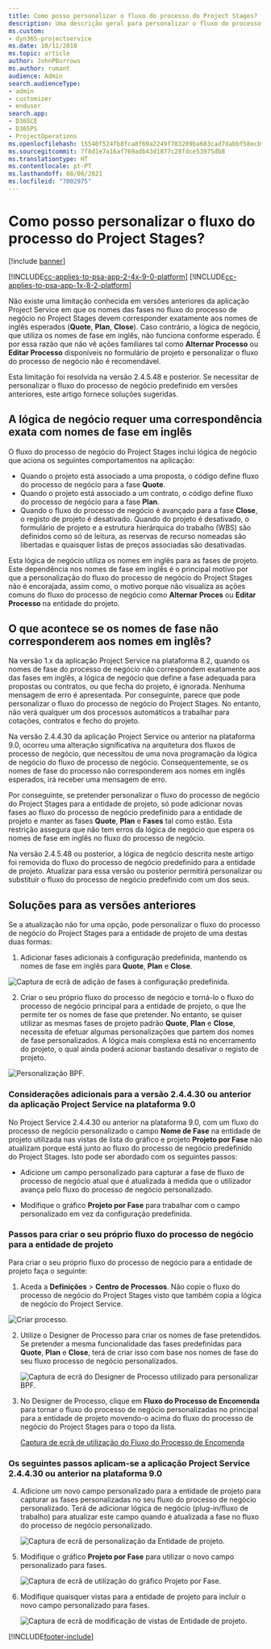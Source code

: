 ```yaml
---
title: Como posso personalizar o fluxo do processo do Project Stages?
description: Uma descrição geral para personalizar o fluxo do processo de negócio das Fases do Projeto.
ms.custom:
- dyn365-projectservice
ms.date: 10/11/2018
ms.topic: article
author: JohnPBurrows
ms.author: rumant
audience: Admin
search.audienceType:
- admin
- customizer
- enduser
search.app:
- D365CE
- D365PS
- ProjectOperations
ms.openlocfilehash: 15540f524fb8fca8f69a2249f783289ba683cad7dabbf58ecbf620d147e5d491
ms.sourcegitcommit: 7f8d1e7a16af769adb43d1877c28fdce53975db8
ms.translationtype: HT
ms.contentlocale: pt-PT
ms.lasthandoff: 08/06/2021
ms.locfileid: "7002975"
---
```

# <a name="how-do-i-customize-the-project-stages-business-process-flow"></a>Como posso personalizar o fluxo do processo do Project Stages?

[!include [banner](../includes/psa-now-project-operations.md)]

[!INCLUDE[cc-applies-to-psa-app-2-4x-9-0-platform](../includes/cc-applies-to-psa-app-2-4x-9-0-platform.md)]
[!INCLUDE[cc-applies-to-psa-app-1x-8-2-platform](../includes/cc-applies-to-psa-app-1x-8-2-platform.md)]

Não existe uma limitação conhecida em versões anteriores da aplicação Project Service em que os nomes das fases no fluxo do processo de negócio no Project Stages devem corresponder exatamente aos nomes de inglês esperados (**Quote**, **Plan**, **Close**). Caso contrário, a lógica de negócio, que utiliza os nomes de fase em inglês, não funciona conforme esperado. É por essa razão que não vê ações familiares tal como **Alternar Processo** ou **Editar Processo** disponíveis no formulário de projeto e personalizar o fluxo do processo de negócio não é recomendável. 

Esta limitação foi resolvida na versão 2.4.5.48 e posterior. Se necessitar de personalizar o fluxo do processo de negócio predefinido em versões anteriores, este artigo fornece soluções sugeridas.  

## <a name="business-logic-requires-an-exact-match-with-english-stage-names"></a>A lógica de negócio requer uma correspondência exata com nomes de fase em inglês

O fluxo do processo de negócio do Project Stages inclui lógica de negócio que aciona os seguintes comportamentos na aplicação:
- Quando o projeto está associado a uma proposta, o código define fluxo do processo de negócio para a fase **Quote**.
- Quando o projeto está associado a um contrato, o código define fluxo do processo de negócio para a fase **Plan**.
- Quando o fluxo do processo de negócio é avançado para a fase **Close**, o registo de projeto é desativado. Quando do projeto é desativado, o formulário de projeto e a estrutura hierárquica do trabalho (WBS) são definidos como só de leitura, as reservas de recurso nomeadas são libertadas e quaisquer listas de preços associadas são desativadas.

Esta lógica de negócio utiliza os nomes em inglês para as fases de projeto. Este dependência nos nomes de fase em inglês é o principal motivo por que a personalização do fluxo do processo de negócio do Project Stages não é encorajada, assim como, o motivo porque não visualiza as ações comuns do fluxo do processo de negócio como **Alternar Proces** ou **Editar Processo** na entidade do projeto.

## <a name="what-happens-if-the-stage-names-dont-match-the-english-names"></a>O que acontece se os nomes de fase não corresponderem aos nomes em inglês?

Na versão 1.x da aplicação Project Service na plataforma 8.2, quando os nomes de fase do processo de negócio não correspondem exatamente aos das fases em inglês, a lógica de negócio que define a fase adequada para propostas ou contratos, ou que fecha do projeto, é ignorada. Nenhuma mensagem de erro é apresentada. Por conseguinte, parece que pode personalizar o fluxo do processo de negócio do Project Stages. No entanto, não verá qualquer um dos processos automáticos a trabalhar para cotações, contratos e fecho do projeto.

Na versão 2.4.4.30 da aplicação Project Service ou anterior na plataforma 9.0, ocorreu uma alteração significativa na arquitetura dos fluxos de processo de negócio, que necessitou de uma nova programação da lógica de negócio do fluxo de processo de negócio. Consequentemente, se os nomes de fase do processo não corresponderem aos nomes em inglês esperados, irá receber uma mensagem de erro. 

Por conseguinte, se pretender personalizar o fluxo do processo de negócio do Project Stages para a entidade de projeto, só pode adicionar novas fases ao fluxo do processo de negócio predefinido para a entidade de projeto e manter as fases **Quote**, **Plan** e **Fases** tal como estão. Esta restrição assegura que não tem erros da lógica de negócio que espera os nomes de fase em inglês no fluxo do processo de negócio.

Na versão 2.4.5.48 ou posterior, a lógica de negócio descrita neste artigo foi removida do fluxo do processo de negócio predefinido para a entidade de projeto. Atualizar para essa versão ou posterior permitirá personalizar ou substituir o fluxo do processo de negócio predefinido com um dos seus. 

## <a name="workarounds-for-earlier-versions"></a>Soluções para as versões anteriores

Se a atualização não for uma opção, pode personalizar o fluxo do processo de negócio do Project Stages para a entidade de projeto de uma destas duas formas:

1. Adicionar fases adicionais à configuração predefinida, mantendo os nomes de fase em inglês para **Quote**, **Plan** e **Close**.


![Captura de ecrã de adição de fases à configuração predefinida.](media/FAQ-Customize-BPF-1.png)
 
2. Criar o seu próprio fluxo do processo de negócio e torná-lo o fluxo do processo de negócio principal para a entidade de projeto, o que lhe permite ter os nomes de fase que pretender. No entanto, se quiser utilizar as mesmas fases de projeto padrão **Quote**, **Plan** e **Close**, necessita de efetuar algumas personalizações que partem dos nomes de fase personalizados. A lógica mais complexa está no encerramento do projeto, o qual ainda poderá acionar bastando desativar o registo de projeto.

![Personalização BPF.](media/FAQ-Customize-BPF-2.png)

### <a name="additional-considerations-for-project-service-app-version-24430-or-earlier-on-platform-90"></a>Considerações adicionais para a versão 2.4.4.30 ou anterior da aplicação Project Service na plataforma 9.0

No Project Service 2.4.4.30 ou anterior na plataforma 9.0, com um fluxo do processo de negócio personalizado o campo **Nome de Fase** na entidade de projeto utilizada nas vistas de lista do gráfico e projeto **Projeto por Fase** não atualizam porque está junto ao fluxo do processo de negócio predefinido do Project Stages. Isto pode ser abordado com os seguintes passos:

- Adicione um campo personalizado para capturar a fase de fluxo de processo de negócio atual que é atualizada à medida que o utilizador avança pelo fluxo do processo de negócio personalizado.

- Modifique o gráfico **Projeto por Fase** para trabalhar com o campo personalizado em vez da configuração predefinida.

### <a name="steps-to-create-your-own-business-process-flow-for-the-project-entity"></a>Passos para criar o seu próprio fluxo do processo de negócio para a entidade de projeto

Para criar o seu próprio fluxo do processo de negócio para a entidade de projeto faça o seguinte:

1. Aceda a **Definições** > **Centro de Processos**. Não copie o fluxo do processo de negócio do Project Stages visto que também copia a lógica de negócio do Project Service.

  ![Criar processo.](media/FAQ-Customize-BPF-3.png)

2. Utilize o Designer de Processo para criar os nomes de fase pretendidos. Se pretender a mesma funcionalidade das fases predefinidas para **Quote**, **Plan** e **Close**, terá de criar isso com base nos nomes de fase do seu fluxo processo de negócio personalizados.

   ![Captura de ecrã do Designer de Processo utilizado para personalizar BPF.](media/FAQ-Customize-BPF-4.png) 

3. No Designer de Processo, clique em **Fluxo do Processo de Encomenda** para tornar o fluxo do processo de negócio personalizadas no principal para a entidade de projeto movendo-o acima do fluxo do processo de negócio do Project Stages para o topo da lista.


   [Captura de ecrã de utilização do Fluxo do Processo de Encomenda](media/FAQ-Customize-BPF-5-720.png)

### <a name="the-following-steps-apply-to-project-service-app-24430-or-earlier-on-the-90-platform"></a>Os seguintes passos aplicam-se a aplicação Project Service 2.4.4.30 ou anterior na plataforma 9.0

4. Adicione um novo campo personalizado para a entidade de projeto para capturar as fases personalizadas no seu fluxo do processo de negócio personalizado. Terá de adicionar lógica de negócio (plug-in/fluxo de trabalho) para atualizar este campo quando é atualizada a fase no fluxo do processo de negócio personalizado.

   ![Captura de ecrã de personalização da Entidade de projeto.](media/FAQ-Customize-BPF-6-720.png)

5. Modifique o gráfico **Projeto por Fase** para utilizar o novo campo personalizado para fases.

   ![Captura de ecrã de utilização do gráfico Projeto por Fase.](media/FAQ-Customize-BPF-7-720.png)

6. Modifique quaisquer vistas para a entidade de projeto para incluir o novo campo personalizado para fases.

   ![Captura de ecrã de modificação de vistas de Entidade de projeto.](media/FAQ-Customize-BPF-8-720.png)



[!INCLUDE[footer-include](../includes/footer-banner.md)]